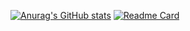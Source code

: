 [![Anurag's GitHub stats](https://github-readme-stats.vercel.app/api?username=zl-mdc)](https://github.com/anuraghazra/github-readme-stats)
[![Readme Card](https://github-readme-stats.vercel.app/api/pin/?username=zl-mdc&repo=github-readme-stats)](https://github.com/anuraghazra/github-readme-stats)
